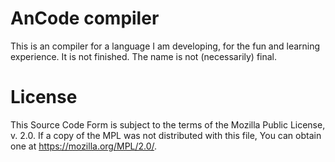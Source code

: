 # AnCode compiler

This is an compiler for a language I am developing, for the fun and learning experience.
It is not finished.
The name is not (necessarily) final.

# License
  This Source Code Form is subject to the terms of the Mozilla Public
  License, v. 2.0. If a copy of the MPL was not distributed with this
  file, You can obtain one at https://mozilla.org/MPL/2.0/.